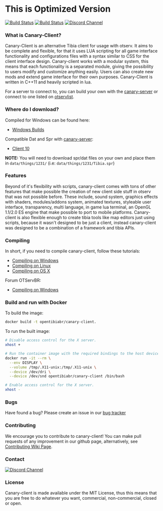 # This is Optimized Version
[![Build Status](https://ci.appveyor.com/api/projects/status/github/opentibiabr/canary-client?branch=master&passingText=master%20-%20OK&svg=true)](https://ci.appveyor.com/project/opentibiabr/canary-client)
[![Build Status](https://secure.travis-ci.org/opentibiabr/canary-client.svg?branch=master)](http://travis-ci.org/opentibiabr/canary-client)
[![Discord Channel](https://img.shields.io/discord/528117503952551936.svg?label=discord)](https://discord.gg/3NxYnyV)

### What is Canary-Client?

Canary-Client is an alternative Tibia client for usage with otserv. It aims to be complete and flexible,
for that it uses LUA scripting for all game interface functionality and configurations files with a syntax
similar to CSS for the client interface design. Canary-client works with a modular system, this means
that each functionality is a separated module, giving the possibility to users modify and customize
anything easily. Users can also create new mods and extend game interface for their own purposes.
Canary-Client is written in C++11 and heavily scripted in lua.

For a server to connect to, you can build your own with the [canary-server](https://github.com/opentibiabr/canary-server)
or connect to one listed on [otservlist](https://otservlist.org/).

### Where do I download?

Compiled for Windows can be found here:
* [Windows Builds](https://ci.appveyor.com/project/opentibiabr/canary-client)

Compatible Dat and Spr with [canary-server](https://github.com/opentibiabr/canary-server):
* [Client 10](https://github.com/opentibiabr/tools/blob/master/Tibia%20Client%2010.rar)


**NOTE:** You will need to download spr/dat files on your own and place them in `data/things/1231/` (i.e: `data/things/1231/Tibia.spr`)

### Features

Beyond of it's flexibility with scripts, canary-client comes with tons of other features that make possible
the creation of new client side stuff in otserv that was not possible before. These include,
sound system, graphics effects with shaders, modules/addons system, animated textures,
styleable user interface, transparency, multi language, in game lua terminal, an OpenGL 1.1/2.0 ES engine that make possible
to port to mobile platforms. Canary-client is also flexible enough to
create tibia tools like map editors just using scripts, because it wasn't designed to be just a
client, instead canary-client was designed to be a combination of a framework and tibia APIs.

### Compiling

In short, if you need to compile canary-client, follow these tutorials:
* [Compiling on Windows](https://github.com/opentibiabr/canary-client/wiki/Compiling-on-Windows)
* [Compiling on Linux](https://github.com/opentibiabr/canary-client/wiki/Compiling-on-Linux)
* [Compiling on OS X](https://github.com/opentibiabr/canary-client/wiki/Compiling-on-Mac-OS-X)

Forum OTServBR:
* [Compiling on Windows](https://forums.otserv.com.br/index.php?/forums/topic/169297-windowsvc2019-compilando-sources-otclient-vcpkg/)

### Build and run with Docker

To build the image:

```sh
docker build -t opentibiabr/canary-client.
```

To run the built image:

```sh
# Disable access control for the X server.
xhost +

# Run the container image with the required bindings to the host devices and volumes.
docker run -it --rm \
  --env DISPLAY \
  --volume /tmp/.X11-unix:/tmp/.X11-unix \
  --device /dev/dri \
  --device /dev/snd opentibiabr/canary-client /bin/bash

# Enable access control for the X server.
xhost -
```

### Bugs

Have found a bug? Please create an issue in our [bug tracker](https://github.com/opentibiabr/canary-client/issues)

### Contributing

We encourage you to contribute to canary-client! You can make pull requests of any improvement in our github page, alternatively, see [Contributing Wiki Page](https://github.com/opentibiabr/canary-client/wiki/Contributing).

### Contact

[![Discord Channel](https://img.shields.io/discord/528117503952551936.svg?label=discord)](https://discord.gg/3NxYnyV)

### License

Canary-client is made available under the MIT License, thus this means that you are free
to do whatever you want, commercial, non-commercial, closed or open.
